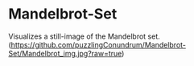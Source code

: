 # Mandelbrot-Set
Visualizes a still-image of the Mandelbrot set.
(https://github.com/puzzlingConundrum/Mandelbrot-Set/Mandelbrot_img.jpg?raw=true)
